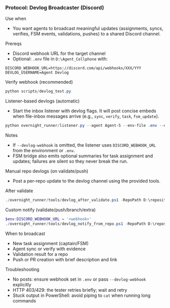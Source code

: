 ### Protocol: Devlog Broadcaster (Discord)

Use when
- You want agents to broadcast meaningful updates (assignments, syncs, verifies, FSM events, validations, pushes) to a shared Discord channel.

Prereqs
- Discord webhook URL for the target channel
- Optional: `.env` file in `D:\Agent_Cellphone` with:
```
DISCORD_WEBHOOK_URL=https://discord.com/api/webhooks/XXX/YYY
DEVLOG_USERNAME=Agent Devlog
```

Verify webhook (recommended)
```powershell
python scripts/devlog_test.py
```

Listener-based devlogs (automatic)
- Start the inbox listener with devlog flags. It will post concise embeds when file-inbox messages arrive (e.g., `sync`, `verify`, `task`, `fsm_update`).
```powershell
python overnight_runner/listener.py --agent Agent-5 --env-file .env --devlog-embed --devlog-username "Agent Devlog"
```

Notes
- If `--devlog-webhook` is omitted, the listener uses `DISCORD_WEBHOOK_URL` from the environment or `.env`.
- FSM bridge also emits optional summaries for task assignment and updates; failures are silent so they never break the run.

Manual repo devlogs (on validate/push)
- Post a per-repo update to the devlog channel using the provided tools.

After validate
```powershell
./overnight_runner/tools/devlog_after_validate.ps1 -RepoPath D:\repositories\<repo>
```

Custom notify (validate/push/branch/extra)
```powershell
$env:DISCORD_WEBHOOK_URL = '<webhook>'
./overnight_runner/tools/devlog_notify_from_repo.ps1 -RepoPath D:\repositories\<repo> -Validated -Pushed -Branch feat/xyz -Extra "nightly run"
```

When to broadcast
- New task assignment (captain/FSM)
- Agent sync or verify with evidence
- Validation result for a repo
- Push or PR creation with brief description and link

Troubleshooting
- No posts: ensure webhook set in `.env` or pass `--devlog-webhook` explicitly
- HTTP 403/429: the tester retries briefly; wait and retry
- Stuck output in PowerShell: avoid piping to `cat` when running long commands







